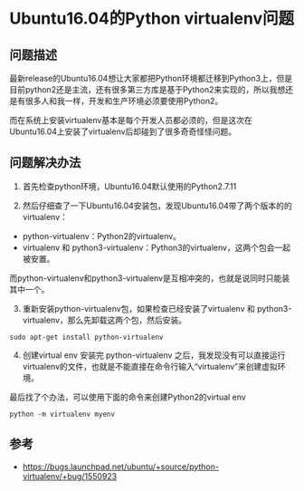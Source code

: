 # Ubuntu16.04的Python virtualenv问题

## 问题描述

最新release的Ubuntu16.04想让大家都把Python环境都迁移到Python3上，但是目前python2还是主流，还有很多第三方库是基于Python2来实现的，所以我想还是有很多人和我一样，开发和生产环境必须要使用Python2。

而在系统上安装virtualenv基本是每个开发人员都必须的，但是这次在Ubuntu16.04上安装了virtualenv后却碰到了很多奇奇怪怪问题。

## 问题解决办法

1. 首先检查python环境，Ubuntu16.04默认使用的Python2.7.11

2. 然后仔细查了一下Ubuntu16.04安装包，发现Ubuntu16.04带了两个版本的的virtualenv：
- python-virtualenv：Python2的virtualenv。
- virtualenv 和 python3-virtualenv：Python3的virtualenv，这两个包会一起被安置。

而python-virtualenv和python3-virtualenv是互相冲突的，也就是说同时只能装其中一个。

3. 重新安装python-virtualenv包，如果检查已经安装了virtualenv 和 python3-virtualenv，那么先卸载这两个包，然后安装。

``` shell
sudo apt-get install python-virtualenv
```

4. 创建virtual env
安装完 python-virtualenv 之后，我发现没有可以直接运行virtualenv的文件，也就是不能直接在命令行输入“virtualenv”来创建虚拟环境。

最后找了个办法，可以使用下面的命令来创建Python2的virtual env
```shell
python -m virtualenv myenv
```

## 参考
- https://bugs.launchpad.net/ubuntu/+source/python-virtualenv/+bug/1550923


